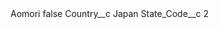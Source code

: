<?xml version="1.0" encoding="UTF-8"?>
<CustomMetadata xmlns="http://soap.sforce.com/2006/04/metadata" xmlns:xsi="http://www.w3.org/2001/XMLSchema-instance" xmlns:xsd="http://www.w3.org/2001/XMLSchema">
    <label>Aomori</label>
    <protected>false</protected>
    <values>
        <field>Country__c</field>
        <value xsi:type="xsd:string">Japan</value>
    </values>
    <values>
        <field>State_Code__c</field>
        <value xsi:type="xsd:string">2</value>
    </values>
</CustomMetadata>
